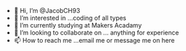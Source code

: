 - 👋 Hi, I’m @JacobCH93
- 👀 I’m interested in ...coding of all types
- 🌱 I’m currently studying at Makers Acadamy
- 💞️ I’m looking to collaborate on ... anything for experience
- 📫 How to reach me ...email me or message me on here 

<!---
JacobCH93/JacobCH93 is a ✨ special ✨ repository because its `README.md` (this file) appears on your GitHub profile.
You can click the Preview link to take a look at your changes.
--->
